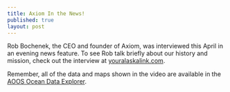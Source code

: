 ```yaml
---
title: Axiom In the News!
published: true
layout: post
---
```


Rob Bochenek, the CEO and founder of Axiom, was interviewed this April in an evening news feature. To see Rob talk briefly about our history and mission, check out the interview at <a href="http://www.youralaskalink.com/news/local-tech-business-in-anchorage-gathers-data-for-public/article_1aa21414-0844-11e6-9c76-b363ef470df3.html">youralaskalink.com</a>.

Remember, all of the data and maps shown in the video are available in the <a href="http://portal.aoos.org/">AOOS Ocean Data Explorer</a>.
